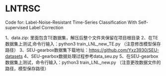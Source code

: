 # LNTRSC
Code for: Label-Noise-Resistant Time-Series Classification With Self-supervised Label Correction

1、data.zip: 里面包含TE数据集，解压后整个文件夹保留在项目根目录
2、在TE数据集上测试,命令行输入：python3 train_LNL_new_TE.py （注意修改模型保存路径）
3、SEU-gearbox数据集下载地址：https://github.com/Yxz3930/SEU-datasets
4、SEU-gearbox数据处理过程参考data_seu.py
5、在SEU-gearbox数据集上测试，命令行输入：python3 train_LNL_new.py （注意更改数据文件的路径，模型保存路径）
